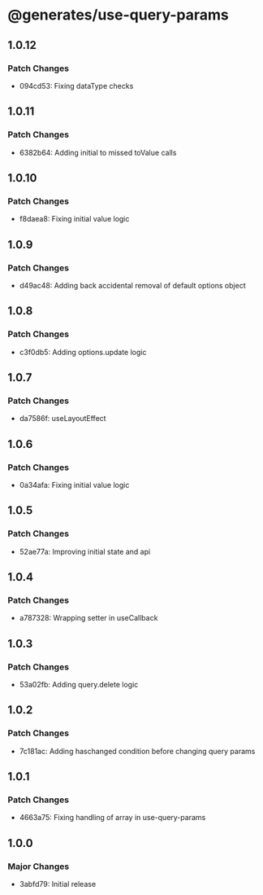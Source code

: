 # @generates/use-query-params

## 1.0.12

### Patch Changes

- 094cd53: Fixing dataType checks

## 1.0.11

### Patch Changes

- 6382b64: Adding initial to missed toValue calls

## 1.0.10

### Patch Changes

- f8daea8: Fixing initial value logic

## 1.0.9

### Patch Changes

- d49ac48: Adding back accidental removal of default options object

## 1.0.8

### Patch Changes

- c3f0db5: Adding options.update logic

## 1.0.7

### Patch Changes

- da7586f: useLayoutEffect

## 1.0.6

### Patch Changes

- 0a34afa: Fixing initial value logic

## 1.0.5

### Patch Changes

- 52ae77a: Improving initial state and api

## 1.0.4

### Patch Changes

- a787328: Wrapping setter in useCallback

## 1.0.3

### Patch Changes

- 53a02fb: Adding query.delete logic

## 1.0.2

### Patch Changes

- 7c181ac: Adding haschanged condition before changing query params

## 1.0.1

### Patch Changes

- 4663a75: Fixing handling of array in use-query-params

## 1.0.0

### Major Changes

- 3abfd79: Initial release
